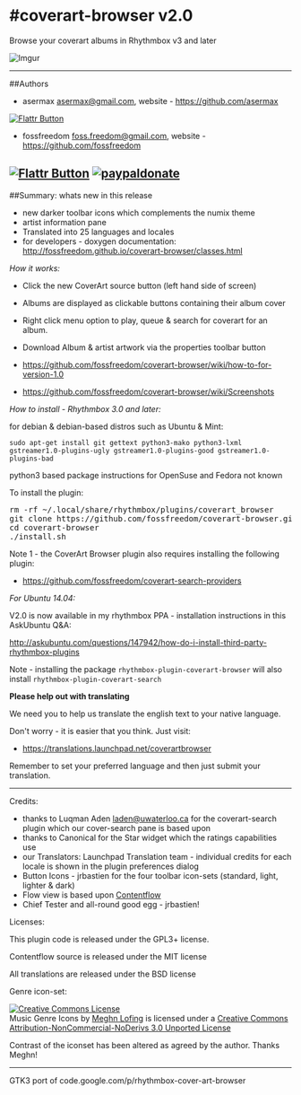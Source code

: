 #coverart-browser v2.0
================

Browse your coverart albums in Rhythmbox v3 and later

![Imgur](http://i.imgur.com/YoEQ8fc.png)

-----------

##Authors

 - asermax <asermax@gmail.com>, website - https://github.com/asermax

[![Flattr Button](http://api.flattr.com/button/button-compact-static-100x17.png "Flattr This!")](http://flattr.com/thing/1262052/asermax-on-GitHub "asermax")

 - fossfreedom <foss.freedom@gmail.com>, website - https://github.com/fossfreedom

[![Flattr Button](http://api.flattr.com/button/button-compact-static-100x17.png "Flattr This!")](http://flattr.com/thing/1811704/ "fossfreedom")  [![paypaldonate](https://www.paypalobjects.com/en_GB/i/btn/btn_donate_SM.gif)](https://www.paypal.com/cgi-bin/webscr?cmd=_s-xclick&hosted_button_id=KBV682WJ3BDGL)
-----------

##Summary: whats new in this release

 - new darker toolbar icons which complements the numix theme
 - artist information pane
 - Translated into 25 languages and locales
 - for developers - doxygen documentation: http://fossfreedom.github.io/coverart-browser/classes.html

*How it works:*

 - Click the new CoverArt source button (left hand side of screen)
 - Albums are displayed as clickable buttons containing their album cover
 - Right click menu option to play, queue & search for coverart for an album.
 - Download Album & artist artwork via the properties toolbar button
 
 - https://github.com/fossfreedom/coverart-browser/wiki/how-to-for-version-1.0
 - https://github.com/fossfreedom/coverart-browser/wiki/Screenshots

*How to install - Rhythmbox 3.0 and later:*

for debian & debian-based distros such as Ubuntu & Mint:

    sudo apt-get install git gettext python3-mako python3-lxml gstreamer1.0-plugins-ugly gstreamer1.0-plugins-good gstreamer1.0-plugins-bad

python3 based package instructions for OpenSuse and Fedora not known

To install the plugin:

<pre>
rm -rf ~/.local/share/rhythmbox/plugins/coverart_browser
git clone https://github.com/fossfreedom/coverart-browser.git
cd coverart-browser
./install.sh
</pre>

Note 1 - the CoverArt Browser plugin also requires installing the following plugin:

 - https://github.com/fossfreedom/coverart-search-providers

*For Ubuntu 14.04:*

V2.0 is now available in my rhythmbox PPA - installation instructions in this AskUbuntu Q&A:

http://askubuntu.com/questions/147942/how-do-i-install-third-party-rhythmbox-plugins

Note - installing the package `rhythmbox-plugin-coverart-browser` will also install `rhythmbox-plugin-coverart-search`

**Please help out with translating**

We need you to help us translate the english text to your native language.

Don't worry - it is easier that you think. Just visit:

 - https://translations.launchpad.net/coverartbrowser

Remember to set your preferred language and then just submit your translation.

-------

Credits:

 - thanks to Luqman Aden <laden@uwaterloo.ca> for the coverart-search plugin which our cover-search pane is based upon
 - thanks to Canonical for the Star widget which the ratings capabilities use
 - our Translators: Launchpad Translation team - individual credits for each locale is shown in the plugin preferences dialog
 - Button Icons - jrbastien for the four toolbar icon-sets (standard, light, lighter & dark)
 - Flow view is based upon [Contentflow](http://jacksasylum.eu/ContentFlow)
 - Chief Tester and all-round good egg - jrbastien!

 Licenses:

 This plugin code is released under the GPL3+ license.
 
 Contentflow source is released under the MIT license

 All translations are released under the BSD license

 Genre icon-set:
 
 <a rel="license" href="http://creativecommons.org/licenses/by-nc-nd/3.0/deed.en_US"><img alt="Creative Commons License" style="border-width:0" src="http://i.creativecommons.org/l/by-nc-nd/3.0/80x15.png" /></a><br /><span xmlns:dct="http://purl.org/dc/terms/" href="http://purl.org/dc/dcmitype/StillImage" property="dct:title" rel="dct:type">Music Genre Icons</span> by <a xmlns:cc="http://creativecommons.org/ns#" href="http://meghnlofing.com" property="cc:attributionName" rel="cc:attributionURL">Meghn Lofing</a> is licensed under a <a rel="license" href="http://creativecommons.org/licenses/by-nc-nd/3.0/deed.en_US">Creative Commons Attribution-NonCommercial-NoDerivs 3.0 Unported License</a>

Contrast of the iconset has been altered as agreed by the author.  Thanks Meghn!

------

GTK3 port of code.google.com/p/rhythmbox-cover-art-browser

